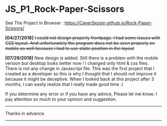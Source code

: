 # JS_P1_Rock-Paper-Scissors

See The Project in Browser : https://CanerSezgin.github.io/Rock-Paper-Scissors/ 

<b>[04/27/2018]</b>
<s> I could not design properly frontpage. I had some issues with CSS layout. And unfortunately the program does not be seen properly on mobile as well because i had to use static position in the layout </s> 

<p><b>[07/29/2018]</b>
New design is added. Still there is a problem with the mobile version but desktop looks better now ! 
I changed only html & css files. There is not any change in Javascript file. This was the first project that I created as a developer so this is why I thought that I should not improve it because it might be deceptive. When I looked back at this project after 3 months, I can easily realize that I really made good time :) </p>


<p> If you determine any error or if you have any advice, Please let me know. I pay attention so much to your opinion and suggestion.</p><hr>
<p> Thanks in advance. </p><hr>
